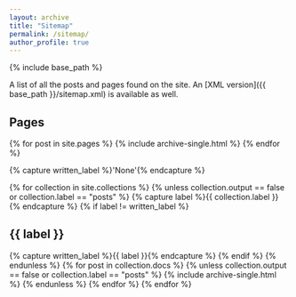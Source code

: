 ```yaml
---
layout: archive
title: "Sitemap"
permalink: /sitemap/
author_profile: true
---
```


{% include base_path %}

A list of all the posts and pages found on the site. An [XML version]({{ base_path }}/sitemap.xml) is available as well.

<h2>Pages</h2>
{% for post in site.pages %}
  {% include archive-single.html %}
{% endfor %}


{% capture written_label %}'None'{% endcapture %}

{% for collection in site.collections %}
{% unless collection.output == false or collection.label == "posts" %}
  {% capture label %}{{ collection.label }}{% endcapture %}
  {% if label != written_label %}
  <h2>{{ label }}</h2>
  {% capture written_label %}{{ label }}{% endcapture %}
  {% endif %}
{% endunless %}
{% for post in collection.docs %}
  {% unless collection.output == false or collection.label == "posts" %}
  {% include archive-single.html %}
  {% endunless %}
{% endfor %}
{% endfor %}
